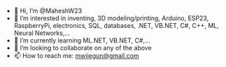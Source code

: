 - 👋 Hi, I’m @MaheshW23
- 👀 I’m interested in inventing, 3D modeling/printing, Arduino, ESP23, RaspberryPi, electronics, SQL, databases, .NET, VB.NET, C#, C++, ML, Neural Networks,...
- 🌱 I’m currently learning ML.NET, VB.NET, C#,...
- 💞️ I’m looking to collaborate on any of the above
- 📫 How to reach me: mwijegun@gmail.com

<!---
MaheshW23/MaheshW23 is a ✨ special ✨ repository because its `README.md` (this file) appears on your GitHub profile.
You can click the Preview link to take a look at your changes.
--->
